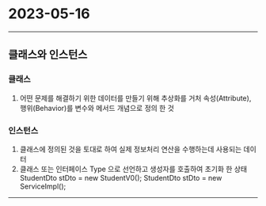 # 2023-05-16

***
## 클래스와 인스턴스
### 클래스
1. 어떤 문제를 해결하기 위한 데이터를 만들기 위해 추상화를 거처 속성(Attribute), 행위(Behavior)를 변수와 메서드 개념으로 정의 한 것
### 인스턴스
1. 클래스에 정의된 것을 토대로 하여 실제 정보처리 연산을 수행하는데 사용되는 데이터
2. 클래스 또는 인터페이스 Type 으로 선언하고 생성자를 호출하여 초기화 한 상태
	StudentDto stDto = new StudentV0();
	StudentDto stDto = new ServiceImpl();
***